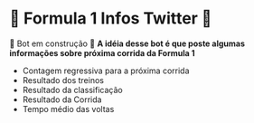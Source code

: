 # 🏁 Formula 1 Infos Twitter 🏁
🚧 Bot em construção 🚧
**A idéia desse bot é que poste algumas informações sobre próxima corrida da Formula 1**
- Contagem regressiva para a próxima corrida
- Resultado dos treinos
- Resultado da classificação
- Resultado da Corrida
- Tempo médio das voltas
